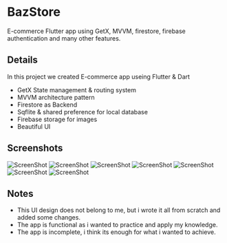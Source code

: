 # BazStore

E-commerce Flutter app using GetX, MVVM, firestore, firebase authentication and many other features.

## Details

In this project we created E-commerce app useing Flutter & Dart

- GetX State management & routing system
- MVVM architecture pattern
- Firestore as Backend
- Sqflite & shared preference for local database
- Firebase storage for images
- Beautiful UI 

## Screenshots

![ScreenShot](1.jpg)
![ScreenShot](2.jpg)
![ScreenShot](3.jpg)
![ScreenShot](4.jpg)
![ScreenShot](5.jpg)
![ScreenShot](6.jpg)
![ScreenShot](7.jpg)

## Notes

- This UI design does not belong to me, but i wrote it all from scratch and added some changes.
- The app is functional as i wanted to practice and apply my knowledge.
- The app is incomplete, i think its enough for what i wanted to achieve.